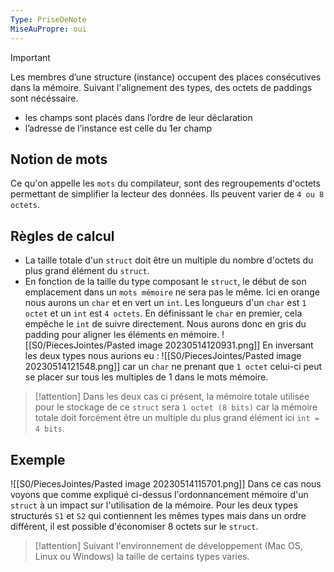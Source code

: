 ```yaml
---
Type: PriseDeNote
MiseAuPropre: oui
---
```


>[!important]
> Les membres d’une structure (instance) occupent des places consécutives dans la mémoire. Suivant l'alignement des types, des octets de paddings sont nécéssaire.
> - les champs sont placés dans l’ordre de leur déclaration
> - l’adresse de l’instance est celle du 1er champ

## Notion de mots
Ce qu'on appelle les `mots` du compilateur, sont des regroupements d'octets permettant de simplifier la lecteur des données. Ils peuvent varier de `4 ou 8 octets`.

## Règles de calcul
- La taille totale d'un `struct` doit être un multiple du nombre d'octets du plus grand élément du `struct`.
- En fonction de la taille du type composant le `struct`, le début de son emplacement dans un `mots mémoire` ne sera pas le même. Ici en orange nous aurons un `char` et en vert un `int`. Les longueurs d'un `char` est `1 octet` et un `int` est `4 octets`. En définissant le `char` en premier, cela empêche le `int` de suivre directement. Nous aurons donc en gris du padding pour aligner les éléments en mémoire.
![[S0/PiecesJointes/Pasted image 20230514120931.png]]
	En inversant les deux types nous aurions eu :
![[S0/PiecesJointes/Pasted image 20230514121548.png]]
	car un `char` ne prenant que `1 octet` celui-ci peut se placer sur tous les multiples de 1 dans le mots mémoire.

>[!attention]
> Dans les deux cas ci présent, la mémoire totale utilisée pour le stockage de ce `struct` sera `1 octet (8 bits)` car la mémoire totale doit forcément être un multiple du plus grand élément ici `int = 4 bits`.

## Exemple
![[S0/PiecesJointes/Pasted image 20230514115701.png]]
Dans ce cas nous voyons que comme expliqué ci-dessus l'ordonnancement mémoire d'un `struct` à un impact sur l'utilisation de la mémoire. Pour les deux types structurés `S1` et `S2` qui contiennent les mêmes types mais dans un ordre différent, il est possible d'économiser 8 octets sur le `struct`.

>[!attention]
> Suivant l'environnement de développement (Mac OS, Linux ou Windows) la taille de certains types varies.

